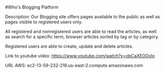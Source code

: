 #Who's Blogging Platform

Description: Our Blogging site offers pages available to the public as well as pages visible to registered users only.

All registered and nonregistered users are able to read the articles, as well as search for a specific term, browser articles sorted by tag or by category.

Registered users are able to create, update and delete articles.

Link to youtube video: https://www.youtube.com/watch?v=obCaXEOOylo

URL AWS: ec2-13-59-232-218.us-east-2.compute.amazonaws.com
